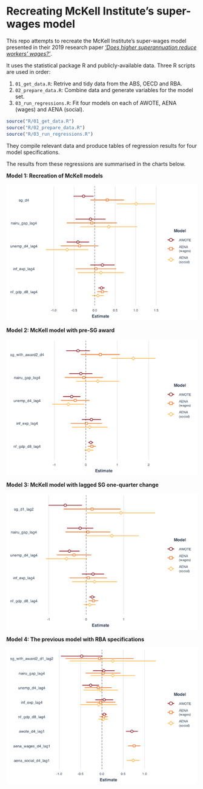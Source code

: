 
<!-- README.md is generated from README.Rmd. Please edit that file -->

# Recreating McKell Institute’s super-wages model

This repo attempts to recreate the McKell Institute’s super-wages model
presented in their 2019 research paper [*‘Does higher superannuation
reduce workers’
wages?’*](https://mckellinstitute.org.au/app/uploads/Does-higher-superannuation-reduce-wages.pdf).

It uses the statistical package R and publicly-available data. Three R
scripts are used in order:

1.  `01_get_data.R`: Retrive and tidy data from the ABS, OECD and RBA.
2.  `02_prepare_data.R`: Combine data and generate variables for the
    model set.
3.  `03_run_regressions.R`: Fit four models on each of AWOTE, AENA
    (wages) and AENA (social).

<!-- end list -->

``` r
source("R/01_get_data.R")
source("R/02_prepare_data.R")
source("R/03_run_regressions.R")
```

They compile relevant data and produce tables of regression results for
four model specifications.

The results from these regressions are summarised in the charts below.

**Model 1: Recreation of McKell models**

![](README_files/figure-gfm/unnamed-chunk-3-1.png)<!-- -->

**Model 2: McKell model with pre-SG award**

![](README_files/figure-gfm/unnamed-chunk-4-1.png)<!-- -->

**Model 3: McKell model with lagged SG one-quarter change**

![](README_files/figure-gfm/unnamed-chunk-5-1.png)<!-- -->

**Model 4: The previous model with RBA specifications**

![](README_files/figure-gfm/unnamed-chunk-6-1.png)<!-- -->

